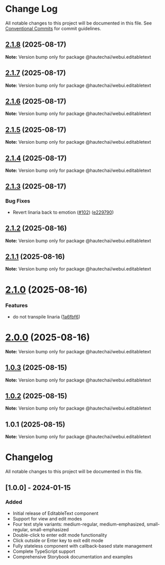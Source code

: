 # Change Log

All notable changes to this project will be documented in this file.
See [Conventional Commits](https://conventionalcommits.org) for commit guidelines.

## [2.1.8](https://github.com/HautechAI/webui/compare/@hautechai/webui.editabletext@2.1.7...@hautechai/webui.editabletext@2.1.8) (2025-08-17)

**Note:** Version bump only for package @hautechai/webui.editabletext

## [2.1.7](https://github.com/HautechAI/webui/compare/@hautechai/webui.editabletext@2.1.6...@hautechai/webui.editabletext@2.1.7) (2025-08-17)

**Note:** Version bump only for package @hautechai/webui.editabletext

## [2.1.6](https://github.com/HautechAI/webui/compare/@hautechai/webui.editabletext@2.1.5...@hautechai/webui.editabletext@2.1.6) (2025-08-17)

**Note:** Version bump only for package @hautechai/webui.editabletext

## [2.1.5](https://github.com/HautechAI/webui/compare/@hautechai/webui.editabletext@2.1.4...@hautechai/webui.editabletext@2.1.5) (2025-08-17)

**Note:** Version bump only for package @hautechai/webui.editabletext

## [2.1.4](https://github.com/HautechAI/webui/compare/@hautechai/webui.editabletext@2.1.3...@hautechai/webui.editabletext@2.1.4) (2025-08-17)

**Note:** Version bump only for package @hautechai/webui.editabletext

## [2.1.3](https://github.com/HautechAI/webui/compare/@hautechai/webui.editabletext@2.1.2...@hautechai/webui.editabletext@2.1.3) (2025-08-17)

### Bug Fixes

- Revert linaria back to emotion ([#102](https://github.com/HautechAI/webui/issues/102)) ([e229790](https://github.com/HautechAI/webui/commit/e229790dae8eba4b3037bbe41365e5a73ab7f6dc))

## [2.1.2](https://github.com/HautechAI/webui/compare/@hautechai/webui.editabletext@2.1.1...@hautechai/webui.editabletext@2.1.2) (2025-08-16)

**Note:** Version bump only for package @hautechai/webui.editabletext

## [2.1.1](https://github.com/HautechAI/webui/compare/@hautechai/webui.editabletext@2.1.0...@hautechai/webui.editabletext@2.1.1) (2025-08-16)

**Note:** Version bump only for package @hautechai/webui.editabletext

# [2.1.0](https://github.com/HautechAI/webui/compare/@hautechai/webui.editabletext@1.0.3...@hautechai/webui.editabletext@2.1.0) (2025-08-16)

### Features

- do not transpile linaria ([1a6fbf6](https://github.com/HautechAI/webui/commit/1a6fbf6353a0e5028040006b5045170cf83f1ba0))

# [2.0.0](https://github.com/HautechAI/webui/compare/@hautechai/webui.editabletext@1.0.3...@hautechai/webui.editabletext@2.0.0) (2025-08-16)

**Note:** Version bump only for package @hautechai/webui.editabletext

## [1.0.3](https://github.com/HautechAI/webui/compare/@hautechai/webui.editabletext@1.0.2...@hautechai/webui.editabletext@1.0.3) (2025-08-15)

**Note:** Version bump only for package @hautechai/webui.editabletext

## [1.0.2](https://github.com/HautechAI/webui/compare/@hautechai/webui.editabletext@1.0.1...@hautechai/webui.editabletext@1.0.2) (2025-08-15)

**Note:** Version bump only for package @hautechai/webui.editabletext

## 1.0.1 (2025-08-15)

**Note:** Version bump only for package @hautechai/webui.editabletext

# Changelog

All notable changes to this project will be documented in this file.

## [1.0.0] - 2024-01-15

### Added

- Initial release of EditableText component
- Support for view and edit modes
- Four text style variants: medium-regular, medium-emphasized, small-regular, small-emphasized
- Double-click to enter edit mode functionality
- Click outside or Enter key to exit edit mode
- Fully stateless component with callback-based state management
- Complete TypeScript support
- Comprehensive Storybook documentation and examples
